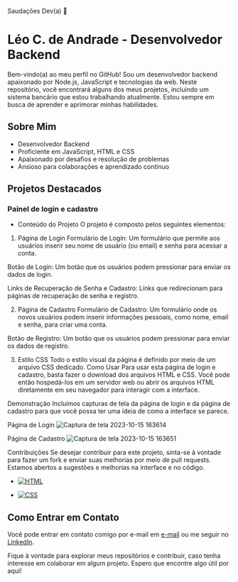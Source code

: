 Saudações Dev(a) 👋
# Léo C. de Andrade - Desenvolvedor Backend

Bem-vindo(a) ao meu perfil no GitHub! Sou um desenvolvedor backend apaixonado por Node.js, JavaScript e tecnologias da web. Neste repositório, você encontrará alguns dos meus projetos, incluindo um sistema bancário que estou trabalhando atualmente. Estou sempre em busca de aprender e aprimorar minhas habilidades.

## Sobre Mim

- Desenvolvedor Backend
- Proficiente em JavaScript, HTML e CSS
- Apaixonado por desafios e resolução de problemas
- Ansioso para colaborações e aprendizado contínuo

## Projetos Destacados

### Painel de login e cadastro
- Conteúdo do Projeto
O projeto é composto pelos seguintes elementos:

1. Página de Login
Formulário de Login: Um formulário que permite aos usuários inserir seu nome de usuário (ou email) e senha para acessar a conta.

Botão de Login: Um botão que os usuários podem pressionar para enviar os dados de login.

Links de Recuperação de Senha e Cadastro: Links que redirecionam para páginas de recuperação de senha e registro.

2. Página de Cadastro
Formulário de Cadastro: Um formulário onde os novos usuários podem inserir informações pessoais, como nome, email e senha, para criar uma conta.

Botão de Registro: Um botão que os usuários podem pressionar para enviar os dados de registro.

3. Estilo CSS
Todo o estilo visual da página é definido por meio de um arquivo CSS dedicado.
Como Usar
Para usar esta página de login e cadastro, basta fazer o download dos arquivos HTML e CSS. Você pode então hospedá-los em um servidor web ou abrir os arquivos HTML diretamente em seu navegador para interagir com a interface.

Demonstração
Incluímos capturas de tela da página de login e da página de cadastro para que você possa ter uma ideia de como a interface se parece.


Página de Login
![Captura de tela 2023-10-15 163614](https://github.com/LeooAndrade/LeooAndrade/assets/121836285/acea1f6f-8b2f-4647-b522-a2032941c945)

Página de Cadastro
![Captura de tela 2023-10-15 163651](https://github.com/LeooAndrade/LeooAndrade/assets/121836285/f399d426-dd25-4cd4-a1c7-44091b10b0d3)


Contribuições
Se desejar contribuir para este projeto, sinta-se à vontade para fazer um fork e enviar suas melhorias por meio de pull requests. Estamos abertos a sugestões e melhorias na interface e no código.


- [![HTML](https://img.shields.io/badge/HTML-5-orange?style=for-the-badge)](https://developer.mozilla.org/en-US/docs/Web/HTML)

- [![CSS](https://img.shields.io/badge/CSS-3-blue?style=for-the-badge)](https://developer.mozilla.org/en-US/docs/Web/CSS)

## Como Entrar em Contato

Você pode entrar em contato comigo por e-mail em [e-mail](loandrade53@gmail.com) ou me seguir no [LinkedIn](https://www.linkedin.com/in/l%C3%A9o-cardoso-de-andrade-814988251/).

Fique à vontade para explorar meus repositórios e contribuir, caso tenha interesse em colaborar em algum projeto. Espero que encontre algo útil por aqui!


<!--
**LeooAndrade/LeooAndrade** is a ✨ _special_ ✨ repository because its `README.md` (this file) appears on your GitHub profile.

Here are some ideas to get you started:

- 🔭 I’m currently working on ...
- 🌱 I’m currently learning ...
- 👯 I’m looking to collaborate on ...
- 🤔 I’m looking for help with ...
- 💬 Ask me about ...
- 📫 How to reach me: ...
- 😄 Pronouns: ...
- ⚡ Fun fact: ...
-->
